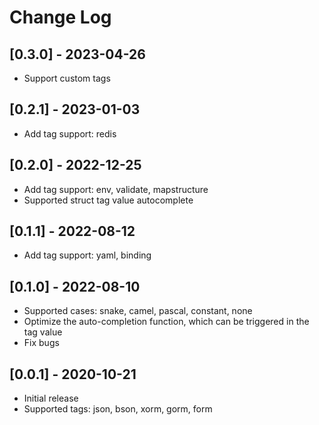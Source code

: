 # Change Log
## [0.3.0] - 2023-04-26
- Support custom tags

## [0.2.1] - 2023-01-03
- Add tag support: redis

## [0.2.0] - 2022-12-25
- Add tag support: env, validate, mapstructure
- Supported struct tag value autocomplete

## [0.1.1] - 2022-08-12
- Add tag support: yaml, binding

## [0.1.0] - 2022-08-10
- Supported cases: snake, camel, pascal, constant, none
- Optimize the auto-completion function, which can be triggered in the tag value
- Fix bugs

## [0.0.1] - 2020-10-21
- Initial release
- Supported tags: json, bson, xorm, gorm, form